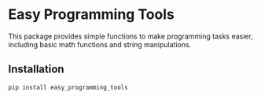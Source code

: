 # Easy Programming Tools

This package provides simple functions to make programming tasks easier, including basic math functions and string manipulations.

## Installation

```bash
pip install easy_programming_tools

